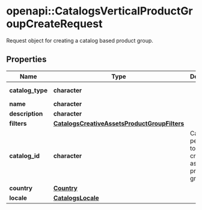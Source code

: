 # openapi::CatalogsVerticalProductGroupCreateRequest

Request object for creating a catalog based product group.

## Properties
Name | Type | Description | Notes
------------ | ------------- | ------------- | -------------
**catalog_type** | **character** |  | [Enum: [CREATIVE_ASSETS]] 
**name** | **character** |  | 
**description** | **character** |  | [optional] 
**filters** | [**CatalogsCreativeAssetsProductGroupFilters**](CatalogsCreativeAssetsProductGroupFilters.md) |  | 
**catalog_id** | **character** | Catalog id pertaining to the creative assets product group. | [Pattern: ^\\d+$] 
**country** | [**Country**](Country.md) |  | [Enum: ] 
**locale** | [**CatalogsLocale**](CatalogsLocale.md) |  | [Enum: ] 


